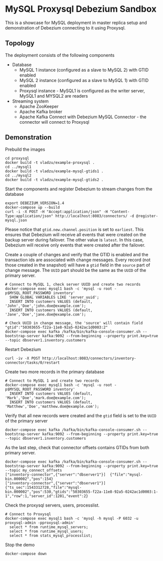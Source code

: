 # MySQL Proxysql Debezium Sandbox

This is a showcase for MySQL deployment in master replica setup and demonstration of Debezium connecting to it using Proxysql.

## Topology

The deployment consists of the following components

* Database
  * MySQL 1 instance (configured as a slave to MySQL 2) with GTID enabled
  * MySQL 2 instance (configured as a slave to MySQL 1) with GTID enabled
  * Proxysql instance - MySQL1 is configured as the writer server, MySQL1 and MYSQL2 are readers
* Streaming system
  * Apache ZooKeeper
  * Apache Kafka broker
  * Apache Kafka Connect with Debezium MySQL Connector - the connector will connect to Proxysql

## Demonstration

Prebuild the images
```
cd proxysql
docker build -t vladzu/example-proxysql .
cd ../mysql1
docker build -t vladzu/example-mysql-gtids1 .
cd ../mysql2
docker build -t vladzu/example-mysql-gtids2 .
```
Start the components and register Debezium to stream changes from the database
```
export DEBEZIUM_VERSION=1.4
docker-compose up --build
curl -i -X POST -H "Accept:application/json" -H "Content-Type:application/json" http://localhost:8083/connectors/ -d @register-mysql.json
```

Please notice that `gtid.new.channel.position` is set to `earliest`.
This ensures that Debezium will receive all events that were created on the backup server during failover.
The other value is `latest`.
In this case, Debezium will receive only events that were created after the failover.

Create a couple of changes and verify that the GTID is enabled and the transaction ids are associated with change messages.
Every record (not those created in the snapshot) will have a `gtid` field in the `source` part of change message.
The `UUID` part should be the same as the `UUID` of the primary server.
```
# Connect to MySQL 1, check server UUID and create two records
docker-compose exec mysql1 bash -c 'mysql -u root -p$MYSQL_ROOT_PASSWORD inventory'
  SHOW GLOBAL VARIABLES LIKE 'server_uuid';
  INSERT INTO customers VALUES (default, 'John','Doe','john.doe@example.com');
  INSERT INTO customers VALUES (default, 'Jane','Doe','jane.doe@example.com');

# Check UUID in change message, the 'source' will contain field "gtid":"50303655-f22a-11e8-92a5-0242ac1d0003:2"
docker-compose exec kafka /kafka/bin/kafka-console-consumer.sh --bootstrap-server kafka:9092 --from-beginning --property print.key=true --topic dbserver1.inventory.customers
```

Restart Debezium
```
curl -iv -X POST http://localhost:8083/connectors/inventory-connector/tasks/0/restart
```

Create two more records in the primary database
```
# Connect to MySQL 1 and create two records
docker-compose exec mysql1 bash -c 'mysql -u root -p$MYSQL_ROOT_PASSWORD inventory'
  INSERT INTO customers VALUES (default, 'Mark','Doe','mark.doe@example.com');
  INSERT INTO customers VALUES (default, 'Matthew','Doe','matthew.doe@example.com');
```

Verify that all new records were created and the `gtid` field is set to the `UUID` of the primary server
```
docker-compose exec kafka /kafka/bin/kafka-console-consumer.sh --bootstrap-server kafka:9092 --from-beginning --property print.key=true --topic dbserver1.inventory.customers
```

As the last step, check that connector offsets contains GTIDs from both primary server.

```
docker-compose exec kafka /kafka/bin/kafka-console-consumer.sh --bootstrap-server kafka:9092 --from-beginning --property print.key=true --topic my_connect_offsets
["inventory-connector",{"server":"dbserver1"}]	{"file":"mysql-bin.000002","pos":154}
["inventory-connector",{"server":"dbserver1"}]	{"ts_sec":1543312728,"file":"mysql-bin.000002","pos":530,"gtids":"50303655-f22a-11e8-92a5-0242ac1d0003:1-1","row":1,"server_id":1201,"event":2}
```

Check the proxysql servers, users, processlist. 
```
# Connect to Proxysql
docker-compose exec mysql1 bash -c 'mysql -h mysql -P 6032 -u proxysql-admin -pproxysql-admin'
  select * from runtime_mysql_servers;
  select * from runtime_mysql_users;
  select * from stats_mysql_processlist;
```

Stop the demo
```
docker-compose down
```
